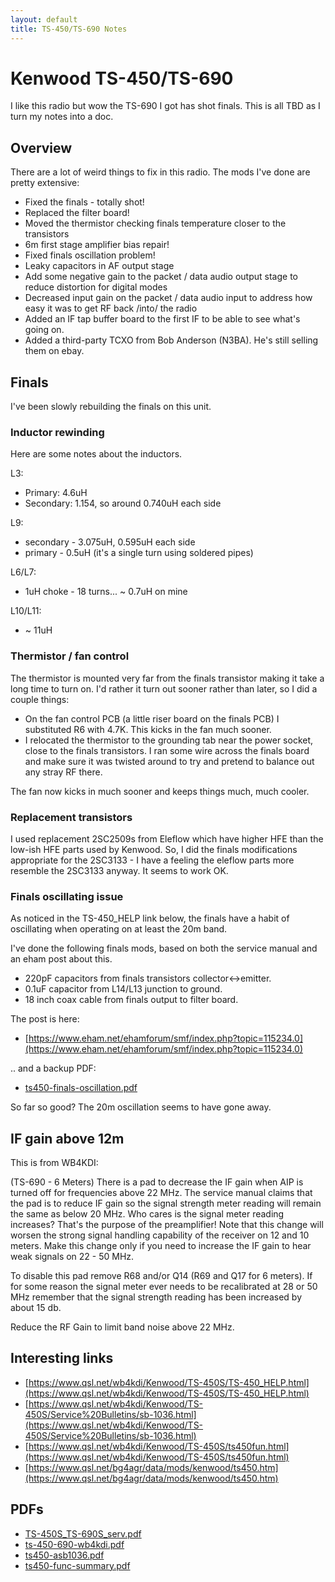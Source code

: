 ```yaml
---
layout: default
title: TS-450/TS-690 Notes
---
```


# Kenwood TS-450/TS-690

I like this radio but wow the TS-690 I got has shot finals.
This is all TBD as I turn my notes into a doc.

## Overview

There are a lot of weird things to fix in this radio.
The mods I've done are pretty extensive:

 * Fixed the finals - totally shot!
 * Replaced the filter board!
 * Moved the thermistor checking finals temperature closer to the transistors
 * 6m first stage amplifier bias repair!
 * Fixed finals oscillation problem!
 * Leaky capacitors in AF output stage
 * Add some negative gain to the packet / data audio output stage to reduce distortion for digital modes
 * Decreased input gain on the packet / data audio input to address how easy it was to get RF back /into/ the radio
 * Added an IF tap buffer board to the first IF to be able to see what's going on.
 * Added a third-party TCXO from Bob Anderson (N3BA). He's still selling them on ebay.

## Finals

I've been slowly rebuilding the finals on this unit.

### Inductor rewinding

Here are some notes about the inductors.

L3:
 * Primary:  4.6uH
 * Secondary: 1.154, so around 0.740uH each side

L9:
 * secondary - 3.075uH, 0.595uH each side
 * primary - 0.5uH (it's a single turn using soldered pipes)

L6/L7:
 * 1uH choke - 18 turns... ~ 0.7uH on mine

L10/L11:
 * ~ 11uH

### Thermistor / fan control

The thermistor is mounted very far from the finals transistor making it
take a long time to turn on.  I'd rather it turn out sooner rather than
later, so I did a couple things:

 * On the fan control PCB (a little riser board on the finals PCB) I substituted R6 with 4.7K.  This kicks in the fan much sooner.
 * I relocated the thermistor to the grounding tab near the power socket, close to the finals transistors. I ran some wire across the finals board and make sure it was twisted around to try and pretend to balance out any stray RF there.

The fan now kicks in much sooner and keeps things much, much cooler.

### Replacement transistors

I used replacement 2SC2509s from Eleflow which have higher HFE than the low-ish
HFE parts used by Kenwood.  So, I did the finals modifications appropriate
for the 2SC3133 - I have a feeling the eleflow parts more resemble the
2SC3133 anyway.  It seems to work OK.

### Finals oscillating issue

As noticed in the TS-450_HELP link below, the finals have a habit of
oscillating when operating on at least the 20m band.

I've done the following finals mods, based on both the service manual and an
eham post about this.

 * 220pF capacitors from finals transistors collector<->emitter.
 * 0.1uF capacitor from L14/L13 junction to ground.
 * 18 inch coax cable from finals output to filter board.

The post is here:

 * [https://www.eham.net/ehamforum/smf/index.php?topic=115234.0](https://www.eham.net/ehamforum/smf/index.php?topic=115234.0)

.. and a backup PDF:

 * [ts450-finals-oscillation.pdf](ts450-finals-oscillation.pdf)

So far so good? The 20m oscillation seems to have gone away.

## IF gain above 12m

This is from WB4KDI:

(TS-690 - 6 Meters)
There is a pad to decrease the IF gain when AIP is turned off for frequencies above 22 MHz. The service manual claims that the pad is to reduce IF gain so the signal strength meter reading will remain the same as below 20 MHz. Who cares is the signal meter reading increases? That's the purpose of the preamplifier!
Note that this change will worsen the strong signal handling capability of the receiver on 12 and 10 meters. Make this change only if you need to increase the IF gain to hear weak signals on 22 - 50 MHz.

To disable this pad remove R68 and/or Q14 (R69 and Q17 for 6 meters). If for some reason the signal meter ever needs to be recalibrated at 28 or 50 MHz remember that the signal strength reading has been increased by about 15 db.

Reduce the RF Gain to limit band noise above 22 MHz.

## Interesting links

 * [https://www.qsl.net/wb4kdi/Kenwood/TS-450S/TS-450_HELP.html](https://www.qsl.net/wb4kdi/Kenwood/TS-450S/TS-450_HELP.html)
 * [https://www.qsl.net/wb4kdi/Kenwood/TS-450S/Service%20Bulletins/sb-1036.html](https://www.qsl.net/wb4kdi/Kenwood/TS-450S/Service%20Bulletins/sb-1036.html)
 * [https://www.qsl.net/wb4kdi/Kenwood/TS-450S/ts450fun.html](https://www.qsl.net/wb4kdi/Kenwood/TS-450S/ts450fun.html)
 * [https://www.qsl.net/bg4agr/data/mods/kenwood/ts450.htm](https://www.qsl.net/bg4agr/data/mods/kenwood/ts450.htm)

## PDFs

 * [TS-450S_TS-690S_serv.pdf](TS-450S_TS-690S_serv.pdf)
 * [ts-450-690-wb4kdi.pdf](ts-450-690-wb4kdi.pdf)
 * [ts450-asb1036.pdf](ts450-asb1036.pdf)
 * [ts450-func-summary.pdf](ts450-func-summary.pdf)
